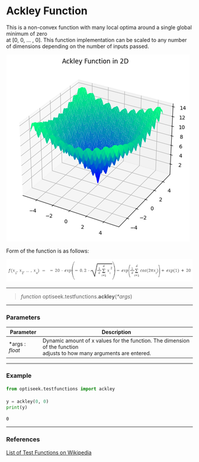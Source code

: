 # Ackley Function

This is a non-convex function with many local optima around a single global minimum of zero<br/> at [0, 0, ... , 0].
This function implementation can be scaled to any number of dimensions depending on the number of inputs passed.

![Ackleys Function Plot](images/plot_ackley2d.png)

Form of the function is as follows: 

![Ackleys Equation](images/equation_ackley.png)

---

> *function* optiseek.testfunctions.**ackley**(*\*args*)

---

### Parameters

| Parameter | Description |
|---|---|
| \*args : *float* | Dynamic amount of x values for the function. The dimension of the function</br> adjusts to how many arguments are entered. |

---

### Example

```python
from optiseek.testfunctions import ackley

y = ackley(0, 0)
print(y)
```

```compile
0
```

---

### References

[List of Test Functions on Wikipedia](https://en.wikipedia.org/wiki/Test_functions_for_optimization)